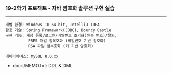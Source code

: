 ### 19-2학기 프로젝트 - 자바 암호화 솔루션 구현 실습
***
    개발 환경: Windows 10 64 bit, IntelliJ IDEA
    활용 기술: Spring Framework(JDBC), Bouncy Castle
    구현 기능: 계정 등록/로그인/비밀번호 초기화(인증 번호)/탈퇴,
              PBES 파일 암복호화 (비밀번호 기반 암호화)
              RSA 파일 암복호화 (키 기반 암호화)
    
    데이터베이스: MySQL 8.0.xx

* docs/MEMO.txt: DDL & DML  

